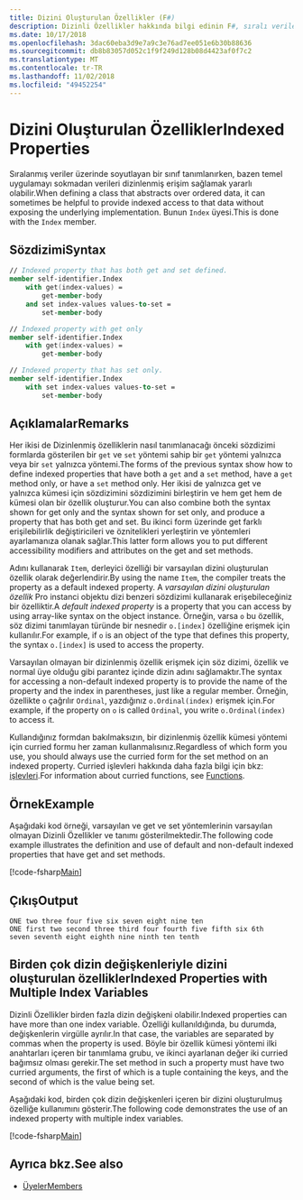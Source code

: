 ```yaml
---
title: Dizini Oluşturulan Özellikler (F#)
description: Dizinli Özellikler hakkında bilgi edinin F#, sıralı verilerine dizi benzeri erişim verin.
ms.date: 10/17/2018
ms.openlocfilehash: 3dac60eba3d9e7a9c3e76ad7ee051e6b30b88636
ms.sourcegitcommit: db8b83057d052c1f9f249d128b08d4423af0f7c2
ms.translationtype: MT
ms.contentlocale: tr-TR
ms.lasthandoff: 11/02/2018
ms.locfileid: "49452254"
---
```

# <a name="indexed-properties"></a><span data-ttu-id="33508-103">Dizini Oluşturulan Özellikler</span><span class="sxs-lookup"><span data-stu-id="33508-103">Indexed Properties</span></span>

<span data-ttu-id="33508-104">Sıralanmış veriler üzerinde soyutlayan bir sınıf tanımlanırken, bazen temel uygulamayı sokmadan verileri dizinlenmiş erişim sağlamak yararlı olabilir.</span><span class="sxs-lookup"><span data-stu-id="33508-104">When defining a class that abstracts over ordered data, it can sometimes be helpful to provide indexed access to that data without exposing the underlying implementation.</span></span> <span data-ttu-id="33508-105">Bunun `Index` üyesi.</span><span class="sxs-lookup"><span data-stu-id="33508-105">This is done with the `Index` member.</span></span>

## <a name="syntax"></a><span data-ttu-id="33508-106">Sözdizimi</span><span class="sxs-lookup"><span data-stu-id="33508-106">Syntax</span></span>

```fsharp
// Indexed property that has both get and set defined.
member self-identifier.Index
    with get(index-values) =
        get-member-body
    and set index-values values-to-set =
        set-member-body

// Indexed property with get only
member self-identifier.Index
    with get(index-values) =
        get-member-body

// Indexed property that has set only.
member self-identifier.Index
    with set index-values values-to-set =
        set-member-body
```

## <a name="remarks"></a><span data-ttu-id="33508-107">Açıklamalar</span><span class="sxs-lookup"><span data-stu-id="33508-107">Remarks</span></span>

<span data-ttu-id="33508-108">Her ikisi de Dizinlenmiş özelliklerin nasıl tanımlanacağı önceki sözdizimi formlarda gösterilen bir `get` ve `set` yöntemi sahip bir `get` yöntemi yalnızca veya bir `set` yalnızca yöntemi.</span><span class="sxs-lookup"><span data-stu-id="33508-108">The forms of the previous syntax show how to define indexed properties that have both a `get` and a `set` method, have a `get` method only, or have a `set` method only.</span></span> <span data-ttu-id="33508-109">Her ikisi de yalnızca get ve yalnızca kümesi için sözdizimini sözdizimini birleştirin ve hem get hem de kümesi olan bir özellik oluşturur.</span><span class="sxs-lookup"><span data-stu-id="33508-109">You can also combine both the syntax shown for get only and the syntax shown for set only, and produce a property that has both get and set.</span></span> <span data-ttu-id="33508-110">Bu ikinci form üzerinde get farklı erişilebilirlik değiştiricileri ve öznitelikleri yerleştirin ve yöntemleri ayarlamanıza olanak sağlar.</span><span class="sxs-lookup"><span data-stu-id="33508-110">This latter form allows you to put different accessibility modifiers and attributes on the get and set methods.</span></span>

<span data-ttu-id="33508-111">Adını kullanarak `Item`, derleyici özelliği bir varsayılan dizini oluşturulan özellik olarak değerlendirir.</span><span class="sxs-lookup"><span data-stu-id="33508-111">By using the name `Item`, the compiler treats the property as a default indexed property.</span></span> <span data-ttu-id="33508-112">A *varsayılan dizini oluşturulan özellik* Pro instanci objektu dizi benzeri sözdizimi kullanarak erişebileceğiniz bir özelliktir.</span><span class="sxs-lookup"><span data-stu-id="33508-112">A *default indexed property* is a property that you can access by using array-like syntax on the object instance.</span></span> <span data-ttu-id="33508-113">Örneğin, varsa `o` bu özellik, söz dizimi tanımlayan türünde bir nesnedir `o.[index]` özelliğine erişmek için kullanılır.</span><span class="sxs-lookup"><span data-stu-id="33508-113">For example, if `o` is an object of the type that defines this property, the syntax `o.[index]` is used to access the property.</span></span>

<span data-ttu-id="33508-114">Varsayılan olmayan bir dizinlenmiş özellik erişmek için söz dizimi, özellik ve normal üye olduğu gibi parantez içinde dizin adını sağlamaktır.</span><span class="sxs-lookup"><span data-stu-id="33508-114">The syntax for accessing a non-default indexed property is to provide the name of the property and the index in parentheses, just like a regular member.</span></span> <span data-ttu-id="33508-115">Örneğin, özellikte `o` çağrılır `Ordinal`, yazdığınız `o.Ordinal(index)` erişmek için.</span><span class="sxs-lookup"><span data-stu-id="33508-115">For example, if the property on `o` is called `Ordinal`, you write `o.Ordinal(index)` to access it.</span></span>

<span data-ttu-id="33508-116">Kullandığınız formdan bakılmaksızın, bir dizinlenmiş özellik kümesi yöntemi için curried formu her zaman kullanmalısınız.</span><span class="sxs-lookup"><span data-stu-id="33508-116">Regardless of which form you use, you should always use the curried form for the set method on an indexed property.</span></span> <span data-ttu-id="33508-117">Curried işlevleri hakkında daha fazla bilgi için bkz: [işlevleri](../functions/index.md).</span><span class="sxs-lookup"><span data-stu-id="33508-117">For information about curried functions, see [Functions](../functions/index.md).</span></span>

## <a name="example"></a><span data-ttu-id="33508-118">Örnek</span><span class="sxs-lookup"><span data-stu-id="33508-118">Example</span></span>

<span data-ttu-id="33508-119">Aşağıdaki kod örneği, varsayılan ve get ve set yöntemlerinin varsayılan olmayan Dizinli Özellikler ve tanımı gösterilmektedir.</span><span class="sxs-lookup"><span data-stu-id="33508-119">The following code example illustrates the definition and use of default and non-default indexed properties that have get and set methods.</span></span>

[!code-fsharp[Main](../../../../samples/snippets/fsharp/lang-ref-1/snippet3301.fs)]

## <a name="output"></a><span data-ttu-id="33508-120">Çıkış</span><span class="sxs-lookup"><span data-stu-id="33508-120">Output</span></span>

```console
ONE two three four five six seven eight nine ten
ONE first two second three third four fourth five fifth six 6th
seven seventh eight eighth nine ninth ten tenth
```

## <a name="indexed-properties-with-multiple-index-variables"></a><span data-ttu-id="33508-121">Birden çok dizin değişkenleriyle dizini oluşturulan özellikler</span><span class="sxs-lookup"><span data-stu-id="33508-121">Indexed Properties with Multiple Index Variables</span></span>

<span data-ttu-id="33508-122">Dizinli Özellikler birden fazla dizin değişkeni olabilir.</span><span class="sxs-lookup"><span data-stu-id="33508-122">Indexed properties can have more than one index variable.</span></span> <span data-ttu-id="33508-123">Özelliği kullanıldığında, bu durumda, değişkenlerin virgülle ayrılır.</span><span class="sxs-lookup"><span data-stu-id="33508-123">In that case, the variables are separated by commas when the property is used.</span></span> <span data-ttu-id="33508-124">Böyle bir özellik kümesi yöntemi ilki anahtarları içeren bir tanımlama grubu, ve ikinci ayarlanan değer iki curried bağımsız olması gerekir.</span><span class="sxs-lookup"><span data-stu-id="33508-124">The set method in such a property must have two curried arguments, the first of which is a tuple containing the keys, and the second of which is the value being set.</span></span>

<span data-ttu-id="33508-125">Aşağıdaki kod, birden çok dizin değişkenleri içeren bir dizini oluşturulmuş özelliğe kullanımını gösterir.</span><span class="sxs-lookup"><span data-stu-id="33508-125">The following code demonstrates the use of an indexed property with multiple index variables.</span></span>

[!code-fsharp[Main](../../../../samples/snippets/fsharp/lang-ref-1/snippet3302.fs)]

## <a name="see-also"></a><span data-ttu-id="33508-126">Ayrıca bkz.</span><span class="sxs-lookup"><span data-stu-id="33508-126">See also</span></span>

- [<span data-ttu-id="33508-127">Üyeler</span><span class="sxs-lookup"><span data-stu-id="33508-127">Members</span></span>](index.md)
